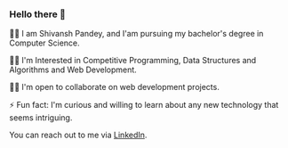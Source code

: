 ### Hello there 👋

🐱‍🏍 I am Shivansh Pandey, and I'am pursuing my bachelor's degree in Computer Science.

👨‍💻 I'm Interested in Competitive Programming, Data Structures and Algorithms and Web Development.

🙋‍♂️ I'm open to collaborate on web development projects.

⚡ Fun fact: I'm curious and willing to learn about any new technology that seems intriguing.

You can reach out to me via [LinkedIn](https://www.linkedin.com/in/shivansh1012/).
<!--
**shivansh1012/shivansh1012** is a ✨ _special_ ✨ repository because its `README.md` (this file) appears on your GitHub profile.

Here are some ideas to get you started:

- 🔭 I’m currently working on ...
- 🌱 I’m currently learning ...
- 👯 I’m looking to collaborate on ...
- 🤔 I’m looking for help with ...
- 💬 Ask me about ...
- 📫 How to reach me: ...
- 😄 Pronouns: ...
- ⚡ Fun fact: ...
-->
